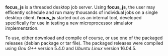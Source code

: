 **focus_js** is a threaded desktop job server. Using **focus_js**, the user may
efficently schedule and run many thousands of individual jobs on a single
desktop client. **focus_js** started out as an internal tool, developed specifically
for use in testing a new microprocessor simulator implementation.

To use, either download and compile of course, or use one of the packaged releases (debian package or tar file). The packaged releases were compiled using *Gnu G++* version 5.4.0 and *Ubuntu Linux* version 16.04.5.
